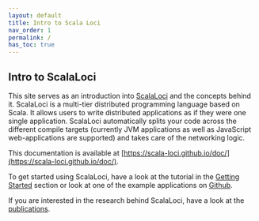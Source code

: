 ```yaml
---
layout: default
title: Intro to Scala Loci
nav_order: 1
permalink: /
has_toc: true
---
```

## Intro to ScalaLoci
This site serves as an introduction into [ScalaLoci](https://scala-loci.github.io/) and the concepts behind it. ScalaLoci is a multi-tier distributed programming language based on Scala. It allows users to write distributed applications as if they were one single application. ScalaLoci automatically splits your code across the different compile targets (currently JVM applications as well as JavaScript web-applications are supported) and takes care of the networking logic.

This documentation is available at [https://scala-loci.github.io/doc/](https://scala-loci.github.io/doc/).

To get started using ScalaLoci, have a look at the tutorial in the [Getting Started](getting_started/getting_started) section or look at one of the example applications on [Github](https://github.com/scala-loci/examples-simple).

If you are interested in the research behind ScalaLoci, have a look at the [publications](https://scala-loci.github.io/#publications).